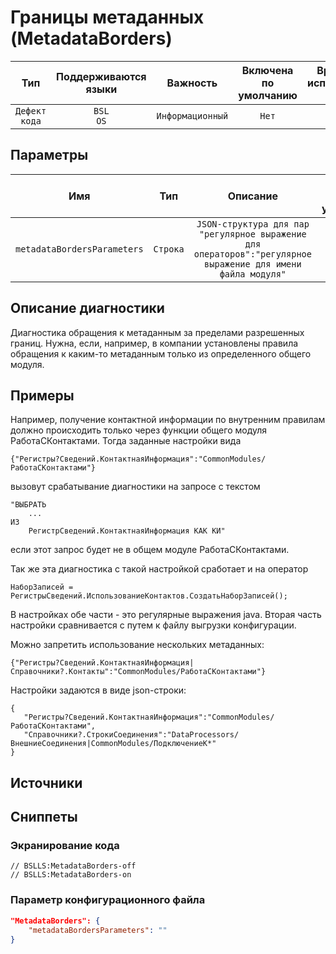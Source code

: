 # Границы метаданных (MetadataBorders)

|      Тип      |    Поддерживаются<br>языки    |     Важность     |    Включена<br>по умолчанию    |    Время на<br>исправление (мин)    |   Теги   |
|:-------------:|:-----------------------------:|:----------------:|:------------------------------:|:-----------------------------------:|:--------:|
| `Дефект кода` |         `BSL`<br>`OS`         | `Информационный` |             `Нет`              |                 `1`                 | `design` |

## Параметры


|             Имя             |   Тип    |                                                   Описание                                                   |    Значение<br>по умолчанию    |
|:---------------------------:|:--------:|:------------------------------------------------------------------------------------------------------------:|:------------------------------:|
| `metadataBordersParameters` | `Строка` | `JSON-структура для пар "регулярное выражение для операторов":"регулярное выражение для имени файла модуля"` |               ``               |
<!-- Блоки выше заполняются автоматически, не трогать -->
## Описание диагностики
Диагностика обращения к метаданным за пределами разрешенных границ.
Нужна, если, например, в компании установлены правила обращения
к каким-то метаданным только из определенного общего модуля.

## Примеры
Например, получение контактной информации по внутренним правилам должно происходить 
только через функции общего модуля РаботаСКонтактами.
Тогда заданные настройки вида

```{"Регистры?Сведений.КонтактнаяИнформация":"CommonModules/РаботаСКонтактами"}```

вызовут срабатывание диагностики на запросе с текстом

```
"ВЫБРАТЬ
    ...
ИЗ
    РегистрСведений.КонтактнаяИнформация КАК КИ"
```

если этот запрос будет не в общем модуле РаботаСКонтактами.

Так же эта диагностика с такой настройкой сработает и на оператор

```НаборЗаписей = РегистрыСведений.ИспользованиеКонтактов.СоздатьНаборЗаписей();```

В настройках обе части - это регулярные выражения java.
Вторая часть настройки сравнивается с путем к файлу выгрузки конфигурации.

Можно запретить использование нескольких метаданных:

```{"Регистры?Сведений.КонтактнаяИнформация|Справочники?.Контакты":"CommonModules/РаботаСКонтактами"}```

Настройки задаются в виде json-строки:
```
{ 
   "Регистры?Сведений.КонтактнаяИнформация":"CommonModules/РаботаСКонтактами",
   "Справочники?.СтрокиСоединения":"DataProcessors/ВнешниеСоединения|CommonModules/ПодключениеК*"
}
```


## Источники

## Сниппеты

<!-- Блоки ниже заполняются автоматически, не трогать -->
### Экранирование кода

```bsl
// BSLLS:MetadataBorders-off
// BSLLS:MetadataBorders-on
```

### Параметр конфигурационного файла

```json
"MetadataBorders": {
    "metadataBordersParameters": ""
}
```
